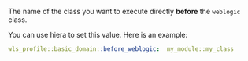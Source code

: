 The name of the class you want to execute directly **before** the `weblogic` class.

You can use hiera to set this value. Here is an example:

```yaml
wls_profile::basic_domain::before_weblogic:  my_module::my_class
```
